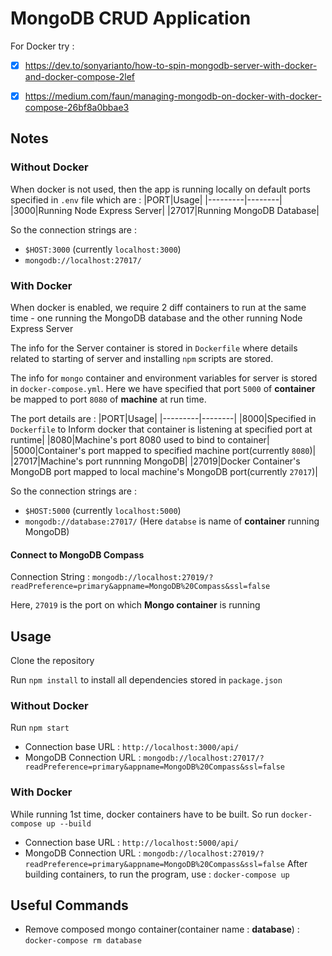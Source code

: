 # MongoDB CRUD Application 

For Docker try :  
 - [x] https://dev.to/sonyarianto/how-to-spin-mongodb-server-with-docker-and-docker-compose-2lef
 - [x] https://medium.com/faun/managing-mongodb-on-docker-with-docker-compose-26bf8a0bbae3


## Notes 

### Without Docker 

When docker is not used, then the app is running locally on default ports specified in `.env` file which are : 
|PORT|Usage|
|---------|--------|
|3000|Running Node Express Server|
|27017|Running MongoDB Database|

So the connection strings are : 
 * `$HOST:3000` (currently `localhost:3000`)
 * `mongodb://localhost:27017/` 

### With Docker

When docker is enabled, we require 2 diff containers to run at the same time - one running the MongoDB database and the other running Node Express Server

The info for the Server container is stored in `Dockerfile` where details related to starting of server and installing `npm` scripts are stored.

The info for `mongo` container and environment variables for server is stored in `docker-compose.yml`. Here we have specified that port `5000` of <b>container</b> be mapped to port `8080` of <b>machine</b> at run time.

The port details are : 
|PORT|Usage|
|---------|--------|
|8000|Specified in `Dockerfile` to Inform docker that container is listening at specified port at runtime|
|8080|Machine's port 8080 used to bind to container|
|5000|Container's port mapped to specified machine port(currently `8080`)|
|27017|Machine's port runnning MongoDB|
|27019|Docker Container's MongoDB port mapped to local machine's MongoDB port(currently  `27017`)|

So the connection strings are :
 * `$HOST:5000` (currently `localhost:5000`)
 * `mongodb://database:27017/` (Here `databse` is name of <b>container</b> running MongoDB)

#### Connect to MongoDB Compass

Connection String : `mongodb://localhost:27019/?readPreference=primary&appname=MongoDB%20Compass&ssl=false`

Here, `27019` is the port on which <b>Mongo container</b> is running


## Usage

Clone the repository

Run `npm install` to install all dependencies stored in `package.json`

### Without Docker
Run `npm start`
* Connection base URL : `http://localhost:3000/api/`
* MongoDB Connection URL : `mongodb://localhost:27017/?readPreference=primary&appname=MongoDB%20Compass&ssl=false` 

### With Docker
While running 1st time, docker containers have to be built. 
So run `docker-compose up --build`
* Connection base URL : `http://localhost:5000/api/`
* MongoDB Connection URL : `mongodb://localhost:27019/?readPreference=primary&appname=MongoDB%20Compass&ssl=false`
After building containers, to run the program, use : 
`docker-compose up`

## Useful Commands

* Remove composed mongo container(container name : <b>database</b>) : `docker-compose rm database`
